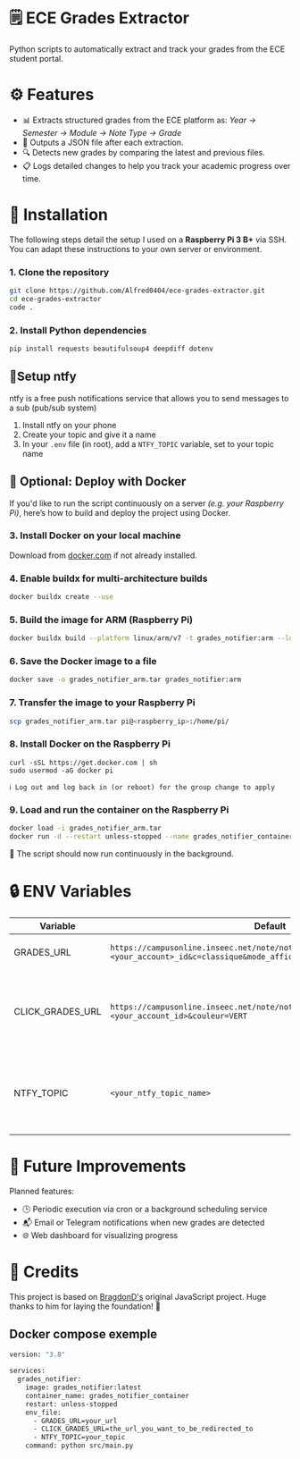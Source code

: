 # 🗒️ ECE Grades Extractor

Python scripts to automatically extract and track your grades from the ECE student portal.

# ⚙️ Features

- 📊 Extracts structured grades from the ECE platform as:
  _Year → Semester → Module → Note Type → Grade_
- 📝 Outputs a JSON file after each extraction.
- 🔍 Detects new grades by comparing the latest and previous files.
- 📋 Logs detailed changes to help you track your academic progress over time.

# 💾 Installation

The following steps detail the setup I used on a **Raspberry Pi 3 B+** via SSH. You can adapt these instructions to your own server or environment.

### 1. Clone the repository
   ```bash
   git clone https://github.com/Alfred0404/ece-grades-extractor.git
   cd ece-grades-extractor
   code .
   ```

### 2. Install Python dependencies
   ```bash
   pip install requests beautifulsoup4 deepdiff dotenv
   ```

## 📱Setup ntfy

ntfy is a free push notifications service that allows you to send messages to a sub (pub/sub system)

1. Install ntfy on your phone
2. Create your topic and give it a name
3. In your `.env` file (in root), add a `NTFY_TOPIC` variable, set to your topic name

## 🐳 Optional: Deploy with Docker

If you'd like to run the script continuously on a server _(e.g. your Raspberry Pi)_, here’s how to build and deploy the project using Docker.

### 3. Install Docker on your local machine

Download from [docker.com](https://www.docker.com/products/docker-desktop/) if not already installed.

### 4. Enable buildx for multi-architecture builds
   ```bash
   docker buildx create --use
   ```

### 5. Build the image for ARM (Raspberry Pi)
   ```bash
   docker buildx build --platform linux/arm/v7 -t grades_notifier:arm --load .
   ```

### 6. Save the Docker image to a file
   ```bash
   docker save -o grades_notifier_arm.tar grades_notifier:arm
   ```

### 7. Transfer the image to your Raspberry Pi
   ```bash
   scp grades_notifier_arm.tar pi@<raspberry_ip>:/home/pi/
   ```

### 8. Install Docker on the Raspberry Pi
   ```
   curl -sSL https://get.docker.com | sh
   sudo usermod -aG docker pi
   ```
    ℹ️ Log out and log back in (or reboot) for the group change to apply

### 9. Load and run the container on the Raspberry Pi
   ```bash
   docker load -i grades_notifier_arm.tar
   docker run -d --restart unless-stopped --name grades_notifier_container grades_notifier:arm
   ```

🎉 The script should now run continuously in the background.

# 🔒 ENV Variables
| Variable         | Default                                                                                                                                | Description                             |
|-------------------|----------------------------------------------------------------------------------------------------------------------------------------|-----------------------------------------|
| GRADES_URL       | `https://campusonline.inseec.net/note/note_ajax.php?AccountName=<your_account>_id&c=classique&mode_affichage=&version=PROD&mode_test=N` | Url the script scrap from               |
| CLICK_GRADES_URL | `https://campusonline.inseec.net/note/note.php?AccountName=<your_account_id>&couleur=VERT`                                              | The url you will be redirected to when clicking on the ntfy notification |
| NTFY_TOPIC       | `<your_ntfy_topic_name>`                                                                                                                 | Your topic name, that must be the same as the one you created on your phone |

# 🧠 Future Improvements

Planned features:

- 🕒 Periodic execution via cron or a background scheduling service
- 📬 Email or Telegram notifications when new grades are detected
- 🌐 Web dashboard for visualizing progress

# 🤝 Credits

This project is based on [BragdonD's](https://github.com/BragdonD/ECE-Scripts/tree/main) original JavaScript project.
Huge thanks to him for laying the foundation! 🙌

## Docker compose exemple

```bash
version: "3.8"

services:
  grades_notifier:
    image: grades_notifier:latest
    container_name: grades_notifier_container
    restart: unless-stopped
    env_file:
      - GRADES_URL=your_url
      - CLICK_GRADES_URL=the_url_you_want_to_be_redirected_to
      - NTFY_TOPIC=your_topic
    command: python src/main.py
```